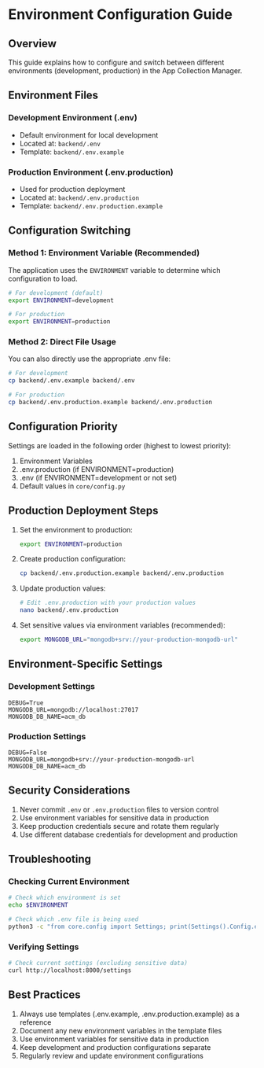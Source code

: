 # Environment Configuration Guide

## Overview
This guide explains how to configure and switch between different environments (development, production) in the App Collection Manager.

## Environment Files

### Development Environment (.env)
- Default environment for local development
- Located at: `backend/.env`
- Template: `backend/.env.example`

### Production Environment (.env.production)
- Used for production deployment
- Located at: `backend/.env.production`
- Template: `backend/.env.production.example`

## Configuration Switching

### Method 1: Environment Variable (Recommended)
The application uses the `ENVIRONMENT` variable to determine which configuration to load.

```bash
# For development (default)
export ENVIRONMENT=development

# For production
export ENVIRONMENT=production
```

### Method 2: Direct File Usage
You can also directly use the appropriate .env file:

```bash
# For development
cp backend/.env.example backend/.env

# For production
cp backend/.env.production.example backend/.env.production
```

## Configuration Priority
Settings are loaded in the following order (highest to lowest priority):

1. Environment Variables
2. .env.production (if ENVIRONMENT=production)
3. .env (if ENVIRONMENT=development or not set)
4. Default values in `core/config.py`

## Production Deployment Steps

1. Set the environment to production:
   ```bash
   export ENVIRONMENT=production
   ```

2. Create production configuration:
   ```bash
   cp backend/.env.production.example backend/.env.production
   ```

3. Update production values:
   ```bash
   # Edit .env.production with your production values
   nano backend/.env.production
   ```

4. Set sensitive values via environment variables (recommended):
   ```bash
   export MONGODB_URL="mongodb+srv://your-production-mongodb-url"
   ```

## Environment-Specific Settings

### Development Settings
```env
DEBUG=True
MONGODB_URL=mongodb://localhost:27017
MONGODB_DB_NAME=acm_db
```

### Production Settings
```env
DEBUG=False
MONGODB_URL=mongodb+srv://your-production-mongodb-url
MONGODB_DB_NAME=acm_db
```

## Security Considerations

1. Never commit `.env` or `.env.production` files to version control
2. Use environment variables for sensitive data in production
3. Keep production credentials secure and rotate them regularly
4. Use different database credentials for development and production

## Troubleshooting

### Checking Current Environment
```bash
# Check which environment is set
echo $ENVIRONMENT

# Check which .env file is being used
python3 -c "from core.config import Settings; print(Settings().Config.env_file)"
```

### Verifying Settings
```bash
# Check current settings (excluding sensitive data)
curl http://localhost:8000/settings
```

## Best Practices

1. Always use templates (.env.example, .env.production.example) as a reference
2. Document any new environment variables in the template files
3. Use environment variables for sensitive data in production
4. Keep development and production configurations separate
5. Regularly review and update environment configurations 